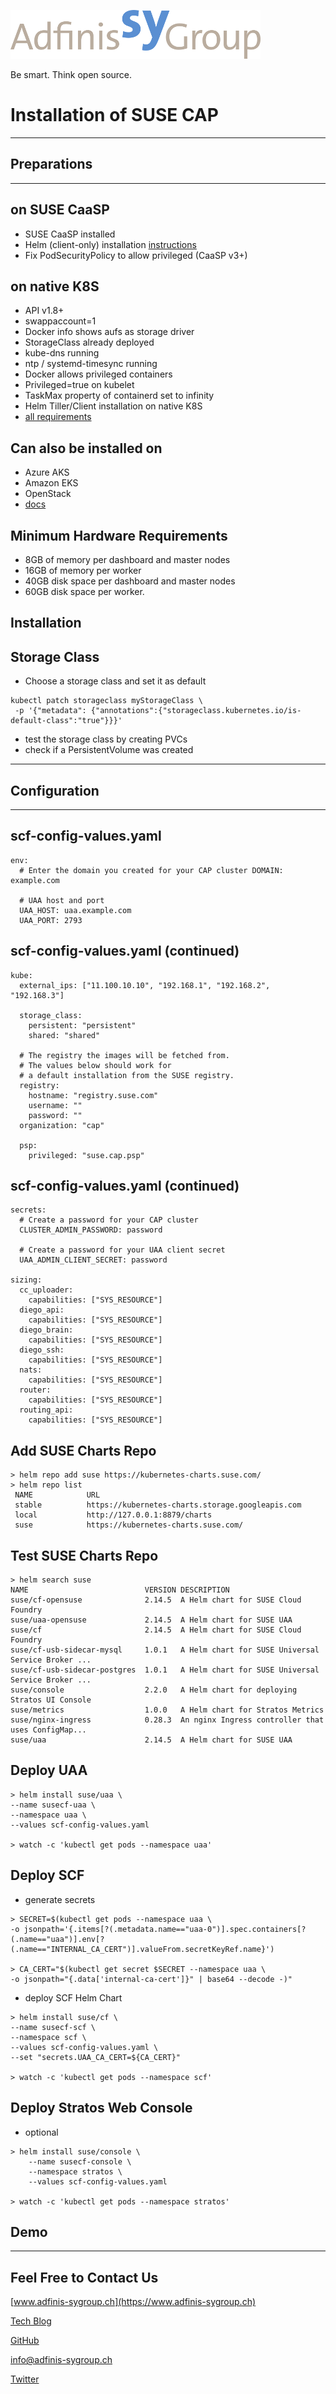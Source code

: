 ![](static/adfinis_sygroup_logo.png)

Be smart. Think open source.

# Installation of SUSE CAP

---

## Preparations

---

## on SUSE CaaSP

* SUSE CaaSP installed
* Helm (client-only) installation [instructions](https://github.com/helm/helm#install) 
* Fix PodSecurityPolicy to allow privileged (CaaSP v3+)

## on native K8S

* API v1.8+
* swappaccount=1
* Docker info shows aufs as storage driver
* StorageClass already deployed
* kube-dns running
* ntp / systemd-timesync running
* Docker allows privileged containers
* Privileged=true on kubelet
* TaskMax property of containerd set to infinity
* Helm Tiller/Client installation on native K8S
* [all requirements](https://www.suse.com/documentation/cloud-application-platform-1/book_cap_guides/data/sec_cap_changes_kube-reqs.html)


## Can also be installed on

* Azure AKS
* Amazon EKS
* OpenStack
* [docs](https://www.suse.com/documentation/cloud-application-platform-1/book_cap_guides/data/book_cap_guides.html)

## Minimum Hardware Requirements

* 8GB of memory per dashboard and master nodes
* 16GB of memory per worker
* 40GB disk space per dashboard and master nodes
* 60GB disk space per worker. 

## Installation

## Storage Class

* Choose a storage class and set it as default

```
kubectl patch storageclass myStorageClass \
 -p '{"metadata": {"annotations":{"storageclass.kubernetes.io/is-default-class":"true"}}}'
 ```
* test the storage class by creating PVCs
* check if a PersistentVolume was created 

---

## Configuration

---

## scf-config-values.yaml

```
env:
  # Enter the domain you created for your CAP cluster DOMAIN: example.com
    
  # UAA host and port
  UAA_HOST: uaa.example.com
  UAA_PORT: 2793
```

## scf-config-values.yaml (continued)

```
kube:
  external_ips: ["11.100.10.10", "192.168.1", "192.168.2", "192.168.3"]

  storage_class:
    persistent: "persistent"
    shared: "shared"
        
  # The registry the images will be fetched from.
  # The values below should work for
  # a default installation from the SUSE registry.
  registry:
    hostname: "registry.suse.com"
    username: ""
    password: ""
  organization: "cap"

  psp:
    privileged: "suse.cap.psp"

```

## scf-config-values.yaml (continued)

```
secrets:
  # Create a password for your CAP cluster
  CLUSTER_ADMIN_PASSWORD: password
    
  # Create a password for your UAA client secret
  UAA_ADMIN_CLIENT_SECRET: password

sizing:
  cc_uploader:
    capabilities: ["SYS_RESOURCE"]
  diego_api:
    capabilities: ["SYS_RESOURCE"]
  diego_brain:
    capabilities: ["SYS_RESOURCE"]
  diego_ssh:
    capabilities: ["SYS_RESOURCE"]
  nats:
    capabilities: ["SYS_RESOURCE"]
  router:
    capabilities: ["SYS_RESOURCE"]
  routing_api:
    capabilities: ["SYS_RESOURCE"]
```  

## Add SUSE Charts Repo

```
> helm repo add suse https://kubernetes-charts.suse.com/
> helm repo list
 NAME            URL                                             
 stable          https://kubernetes-charts.storage.googleapis.com
 local           http://127.0.0.1:8879/charts                    
 suse            https://kubernetes-charts.suse.com/
```

## Test SUSE Charts Repo

```
> helm search suse
NAME                          VERSION DESCRIPTION
suse/cf-opensuse              2.14.5  A Helm chart for SUSE Cloud Foundry
suse/uaa-opensuse             2.14.5  A Helm chart for SUSE UAA
suse/cf                       2.14.5  A Helm chart for SUSE Cloud Foundry
suse/cf-usb-sidecar-mysql     1.0.1   A Helm chart for SUSE Universal Service Broker ...
suse/cf-usb-sidecar-postgres  1.0.1   A Helm chart for SUSE Universal Service Broker ...
suse/console                  2.2.0   A Helm chart for deploying Stratos UI Console
suse/metrics                  1.0.0   A Helm chart for Stratos Metrics
suse/nginx-ingress            0.28.3  An nginx Ingress controller that uses ConfigMap...
suse/uaa                      2.14.5  A Helm chart for SUSE UAA
```

## Deploy UAA

```
> helm install suse/uaa \
--name susecf-uaa \
--namespace uaa \
--values scf-config-values.yaml

> watch -c 'kubectl get pods --namespace uaa'
```

## Deploy SCF

* generate secrets

```
> SECRET=$(kubectl get pods --namespace uaa \
-o jsonpath='{.items[?(.metadata.name=="uaa-0")].spec.containers[?(.name=="uaa")].env[?(.name=="INTERNAL_CA_CERT")].valueFrom.secretKeyRef.name}')

> CA_CERT="$(kubectl get secret $SECRET --namespace uaa \
-o jsonpath="{.data['internal-ca-cert']}" | base64 --decode -)"
```
* deploy SCF Helm Chart

```
> helm install suse/cf \
--name susecf-scf \
--namespace scf \
--values scf-config-values.yaml \
--set "secrets.UAA_CA_CERT=${CA_CERT}"

> watch -c 'kubectl get pods --namespace scf'
```

## Deploy Stratos Web Console 

* optional
```
> helm install suse/console \
    --name susecf-console \
    --namespace stratos \
    --values scf-config-values.yaml

> watch -c 'kubectl get pods --namespace stratos'
```

## Demo


---

## Feel Free to Contact Us

[www.adfinis-sygroup.ch](https://www.adfinis-sygroup.ch)

[Tech Blog](https://www.adfinis-sygroup.ch/blog)

[GitHub](https://github.com/adfinis-sygroup)

<info@adfinis-sygroup.ch>

[Twitter](https://twitter.com/adfinissygroup)

